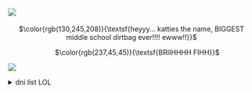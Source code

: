 ## ![](https://files.catbox.moe/kqp5qk.webp)
<p align="center">
   $\color{rgb(130,245,208)}{\textsf{heyyy... katties the name, BIGGEST middle school dirtbag ever!!!! ewww!!}}$
                    </p>
                    <p align="center">
‎ ‎ ‎ ‎ ‎    ‎ $\color{rgb(237,45,45)}{\textsf{BRIIHHHH FIHH}}$
                    </p>

![](https://files.catbox.moe/x3brfi.webp)

<details>
<summary>dni list LOL</summary>

<div style="width: 430px; height: 220px; background-color: white; border-color: hot-pink; border-width: 1px; border-style: dotted; color: #000000; font-size: 11px; overflow: auto;"><p>
<p>TEXT TEXT DUHHH </p>
</p></div></details> 
<!--
**kattiebattie/kattiebattie** is a ✨ _special_ ✨ repository because its `README.md` (this file) appears on your GitHub profile.

![](https://files.catbox.moe/2bhcky.webp)
-->
